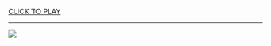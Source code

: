 
<a href="https://premium76.site?title=new_york_times_games&ref=13M">CLICK TO PLAY</a></h3>
<hr>

<a href="https://premium76.site?title=new_york_times_games&ref=13M"><img src="https://clearcache.store/games.png"></a>


